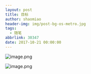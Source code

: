 ```yaml
---
layout: post
title: 目标
author: shaomiao
header-img: img/post-bg-os-metro.jpg
tags:
  - 随笔
abbrlink: 30347
date: 2017-10-21 00:00:00
---
```


![image.png](http://upload-images.jianshu.io/upload_images/2590671-fbd0dde5a308a20e.png?imageMogr2/auto-orient/strip%7CimageView2/2/w/1240)

![image.png](http://upload-images.jianshu.io/upload_images/2590671-36aeb1966d772d81.png?imageMogr2/auto-orient/strip%7CimageView2/2/w/1240)
